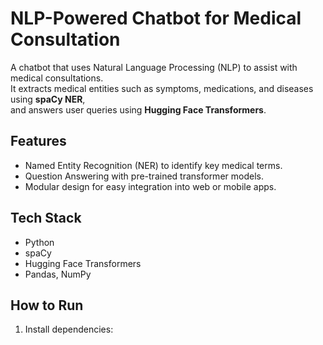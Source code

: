 # NLP-Powered Chatbot for Medical Consultation

A chatbot that uses Natural Language Processing (NLP) to assist with medical consultations.  
It extracts medical entities such as symptoms, medications, and diseases using **spaCy NER**,  
and answers user queries using **Hugging Face Transformers**.

## Features
- Named Entity Recognition (NER) to identify key medical terms.
- Question Answering with pre-trained transformer models.
- Modular design for easy integration into web or mobile apps.

## Tech Stack
- Python
- spaCy
- Hugging Face Transformers
- Pandas, NumPy

## How to Run
1. Install dependencies:
   ```bash
